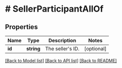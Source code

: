 # # SellerParticipantAllOf

## Properties

Name | Type | Description | Notes
------------ | ------------- | ------------- | -------------
**id** | **string** | The seller&#39;s ID. | [optional] 

[[Back to Model list]](../../README.md#documentation-for-models) [[Back to API list]](../../README.md#documentation-for-api-endpoints) [[Back to README]](../../README.md)


